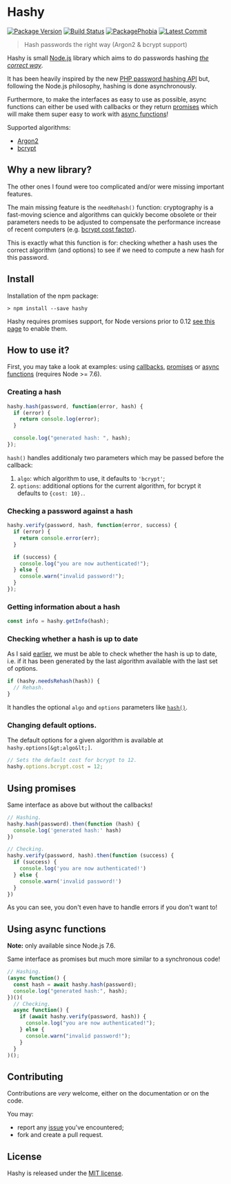 # Hashy

[![Package Version](https://badgen.net/npm/v/hashy)](https://npmjs.org/package/hashy) [![Build Status](https://travis-ci.org/JsCommunity/hashy.png?branch=master)](https://travis-ci.org/JsCommunity/hashy) [![PackagePhobia](https://badgen.net/packagephobia/install/hashy)](https://packagephobia.now.sh/result?p=hashy) [![Latest Commit](https://badgen.net/github/last-commit/JsCommunity/hashy)](https://github.com/JsCommunity/hashy/commits/master)

> Hash passwords the right way (Argon2 & bcrypt support)

Hashy is small [Node.js](http://nodejs.org/) library which aims to do
passwords hashing _[the correct
way](https://wiki.php.net/rfc/password_hash)_.

It has been heavily inspired by the new [PHP password hashing
API](http://www.php.net/manual/en/book.password.php) but, following
the Node.js philosophy, hashing is done asynchronously.

Furthermore, to make the interfaces as easy to use as possible, async
functions can either be used with callbacks or they return
[promises](https://en.wikipedia.org/wiki/Promise_%28programming%29)
which will make them super easy to work with [async functions](https://developer.mozilla.org/en-US/docs/Web/JavaScript/Reference/Statements/async_function)!

Supported algorithms:

- [Argon2](https://en.wikipedia.org/wiki/Argon2)
- [bcrypt](https://en.wikipedia.org/wiki/Bcrypt)

## Why a new library?

The other ones I found were too complicated and/or were missing
important features.

The main missing feature is the `needRehash()` function: cryptography
is a fast-moving science and algorithms can quickly become obsolete or
their parameters needs to be adjusted to compensate the performance
increase of recent computers (e.g. [bcrypt cost
factor](http://phpmaster.com/why-you-should-use-bcrypt-to-hash-stored-passwords/)).

This is exactly what this function is for: checking whether a hash
uses the correct algorithm (and options) to see if we need to compute
a new hash for this password.

## Install

Installation of the npm package:

```
> npm install --save hashy
```

Hashy requires promises support, for Node versions prior to 0.12 [see
this page](https://github.com/JsCommunity/promise-toolbox#usage) to
enable them.

## How to use it?

First, you may take a look at examples: using [callbacks](https://github.com/JsCommunity/hashy/blob/master/examples/callbacks.js), [promises](https://github.com/JsCommunity/hashy/blob/master/examples/promises.js) or [async functions](https://github.com/JsCommunity/hashy/blob/master/examples/async.js) (requires Node >= 7.6).

### Creating a hash

```js
hashy.hash(password, function(error, hash) {
  if (error) {
    return console.log(error);
  }

  console.log("generated hash: ", hash);
});
```

`hash()` handles additionaly two parameters which may be passed before the callback:

1. `algo`: which algorithm to use, it defaults to `'bcrypt'`;
2. `options`: additional options for the current algorithm, for bcrypt
   it defaults to `{cost: 10}.`.

### Checking a password against a hash

```js
hashy.verify(password, hash, function(error, success) {
  if (error) {
    return console.error(err);
  }

  if (success) {
    console.log("you are now authenticated!");
  } else {
    console.warn("invalid password!");
  }
});
```

### Getting information about a hash

```js
const info = hashy.getInfo(hash);
```

### Checking whether a hash is up to date

As I said [earlier](#why-a-new-library), we must be able to check
whether the hash is up to date, i.e. if it has been generated by the
last algorithm available with the last set of options.

```js
if (hashy.needsRehash(hash)) {
  // Rehash.
}
```

It handles the optional `algo` and `options` parameters like
[`hash()`](#creating-a-hash).

### Changing default options.

The default options for a given algorithm is available at `hashy.options[&gt;algo&lt;]`.

```js
// Sets the default cost for bcrypt to 12.
hashy.options.bcrypt.cost = 12;
```

## Using promises

Same interface as above but without the callbacks!

```javascript
// Hashing.
hashy.hash(password).then(function (hash) {
  console.log('generated hash:' hash)
})

// Checking.
hashy.verify(password, hash).then(function (success) {
  if (success) {
    console.log('you are now authenticated!')
  } else {
    console.warn('invalid password!')
  }
})

```

As you can see, you don't even have to handle errors if you don't want
to!

## Using async functions

**Note:** only available since Node.js 7.6.

Same interface as promises but much more similar to a synchronous
code!

```javascript
// Hashing.
(async function() {
  const hash = await hashy.hash(password);
  console.log("generated hash:", hash);
})()(
  // Checking.
  async function() {
    if (await hashy.verify(password, hash)) {
      console.log("you are now authenticated!");
    } else {
      console.warn("invalid password!");
    }
  }
)();
```

## Contributing

Contributions are _very_ welcome, either on the documentation or on
the code.

You may:

- report any [issue](https://github.com/JsCommunity/hashy/issues)
  you've encountered;
- fork and create a pull request.

## License

Hashy is released under the [MIT
license](https://en.wikipedia.org/wiki/MIT_License).
